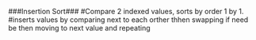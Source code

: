 ###Insertion Sort###
#Compare 2 indexed values, sorts by order 1 by 1. 
#inserts values by comparing next to each orther thhen swapping if need be then moving to next value and repeating


